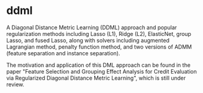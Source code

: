 # ddml

A Diagonal Distance Metric Learning (DDML) approach and popular regularization methods including Lasso (L1), Ridge (L2), ElasticNet, group Lasso, and fused Lasso, along with solvers including augmented Lagrangian method, penalty function method, and two versions of ADMM (feature separation and instance separation).

The motivation and application of this DML approach can be found in the paper "Feature Selection and Grouping Effect Analysis for Credit Evaluation via Regularized Diagonal Distance Metric Learning", which is still under review.

